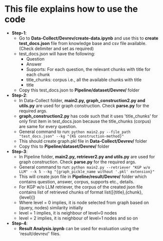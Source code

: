# This file explains how to use the code
- **Step-1**:
  - Go to **Data-Collect/Devrev/create-data.ipynb** and use this to **create test_docs.json** file from knowledge base and csv file available. (Check delimiter and set as required)
  - test_docs.json will have the following:
    - Question
    - Answer
    - Supports: For each question, the relevant chunks with title for each chunk
    - title_chunks: corpus i.e., all the available chunks with title
    - title
  - Copy this test_docs.json to **Pipeline/dataset/Devrev/** folder
- **Step-2**:
  - In Data-Collect folder, **main2.py, graph_construction2.py and utils.py** are used for graph construction. Check **parse.py** for the required args.
  - **graph_construction2.py** has code such that it uses 'title_chunks' for only first item in test_docs.json because the title_chunks (corpus) are same for every question.
  - General command to run: ```python main2.py --file_path "test_docs.json" --kg "{KG construction-method}"```
  - This should create graph.pkl file in **Data-Collect/Devrev/** folder
  - Copy this to **Pipeline/dataset/Devrev/** folder
- **Step-3**:
  - In Pipeline folder, **main2.py, retriever2.py and utils.py** are used for graph construction. Check **parse.py** for the required args.
  - General command to run: ```python main2.py --retriever "KGP w/o LLM" --k 5 --kg "{graph_pickle_name without '.pkl' extension}"```
  - This will create json file in **Pipeline/result/Devrev/** folder which contains question, answer, corpus, supports etc., details.
  - For KGP w/o LLM retriever, the corpus of the created json file contains list of retrieved chunks of format list([{title},{chunk},{level}])
  - Where level = 0  implies, it is node selected from graph based on (query, nodes) similarity initially
  - level = 1 implies, it is neighbour of level=0 nodes
  - level = 2 implies, it is neighbour of level=1 nodes and so on
- **Step-4**:
  - **Result Analysis.ipynb** can be used for evaluation using the 'result/devrev/' files.   
